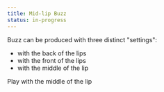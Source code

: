 ```yaml
---
title: Mid-lip Buzz
status: in-progress
---
```


Buzz can be produced with three distinct "settings":

- with the back of the lips
- with the front of the lips
- with the middle of the lip

Play with the middle of the lip
